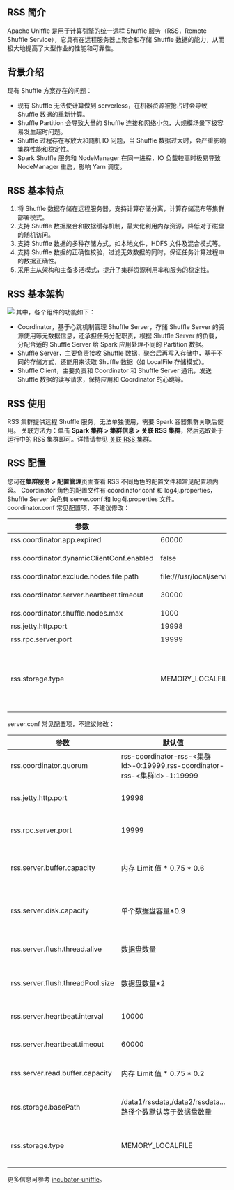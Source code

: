 ## RSS 简介
Apache Uniffle 是用于计算引擎的统一远程 Shuffle 服务（RSS，Remote Shuffle Service），它具有在远程服务器上聚合和存储 Shuffle 数据的能力，从而极大地提高了大型作业的性能和可靠性。
## 背景介绍
现有 Shuffle 方案存在的问题：
- 现有 Shuffle 无法使计算做到 serverless，在机器资源被抢占时会导致 Shuffle 数据的重新计算。
- Shuffle Partition 会导致大量的 Shuffle 连接和网络小包，大规模场景下极容易发生超时问题。
- Shuffle 过程存在写放大和随机 IO 问题，当 Shuffle 数据过大时，会严重影响集群性能和稳定性。
- Spark Shuffle 服务和 NodeManager 在同一进程，IO 负载较高时极易导致 NodeManager 重启，影响 Yarn 调度。

## RSS 基本特点
1. 将 Shuffle 数据存储在远程服务器，支持计算存储分离，计算存储混布等集群部署模式。
2. 支持 Shuffle 数据聚合和数据缓存机制，最大化利用内存资源，降低对于磁盘的随机访问。
3. 支持 Shuffle 数据的多种存储方式，如本地文件，HDFS 文件及混合模式等。
4. 支持 Shuffle 数据的正确性校验，过滤无效数据的同时，保证任务计算过程中的数据正确性。
5. 采用主从架构和主备多活模式，提升了集群资源利用率和服务的稳定性。

## RSS 基本架构
![](https://qcloudimg.tencent-cloud.cn/raw/d96ed876585eb8f375108ccce1f07e58.png)
其中，各个组件的功能如下：
- Coordinator，基于心跳机制管理 Shuffle Server，存储 Shuffle Server 的资源使用等元数据信息，还承担任务分配职责，根据 Shuffle Server 的负载，分配合适的 Shuffle Server 给 Spark 应用处理不同的 Partition 数据。
- Shuffle Server，主要负责接收 Shuffle 数据，聚合后再写入存储中，基于不同的存储方式，还能用来读取 Shuffle 数据（如 LocalFile 存储模式）。
- Shuffle Client，主要负责和 Coordinator 和 Shuffle Server 通讯，发送 Shuffle 数据的读写请求，保持应用和 Coordinator 的心跳等。

## RSS 使用
RSS 集群提供远程 Shuffle 服务，无法单独使用，需要 Spark 容器集群关联后使用。
关联方法为：单击 **Spark 集群 > 集群信息 > 关联 RSS 集群**，然后选取处于运行中的 RSS 集群即可。详情请参见 [关联 RSS 集群](https://cloud.tencent.com/document/product/589/82650)。

## RSS 配置
您可在**集群服务 > 配置管理**页面查看 RSS 不同角色的配置文件和常见配置项内容。
Coordinator 角色的配置文件有 coordinator.conf 和 log4j.properties，Shuffle Server 角色有 server.conf 和 log4j.properties 文件。
coordinator.conf 常见配置项，不建议修改：

| 参数 | 默认值 | 描述 |
|---------|---------|---------|
| rss.coordinator.app.expired	| 60000	| Application 过期时间（ms）| 
| rss.coordinator.dynamicClientConf.enabled	| false	| 是否开启动态客户端配置，由 spark 客户端获取| 
| rss.coordinator.exclude.nodes.file.path	| file:///usr/local/service/rss/conf/exclude_nodes	| 排除节点的配置文件路径| 
| rss.coordinator.server.heartbeat.timeout	| 30000| 	如果无法从 shuffle 服务器获取心跳，则超时| 
| rss.coordinator.shuffle.nodes.max	| 1000| 	分配时最大 Shuffle Server 数| 
| rss.jetty.http.port	| 19998	| Coordinator 的 HTTP 端口| 
| rss.rpc.server.port	| 19999	| Coordinator 的 RPC 端口| 
| rss.storage.type	| MEMORY_LOCALFILE	| RSS 存储类型，有 MEMORY_ONLY、MEMORY_LOCALFILE 和 MEMORY_LOCALFILE_HDFS。由于无可用的 Hadoop 集群，当前默认 MEMORY_LOCALFILE| 

server.conf 常见配置项，不建议修改：

| 参数 | 默认值 | 描述 |
|---------|---------|---------|
| rss.coordinator.quorum	| rss-coordinator-rss-<集群Id>-0:19999,rss-coordinator-rss-<集群Id>-1:19999	| Coordinator 地址信息| 
| rss.jetty.http.port	| 19998	| Shuffle Server 的 HTTP 端口| 
| rss.rpc.server.port| 	19999	| Shuffle Server 的 RPC 端口| 
| rss.server.buffer.capacity	| 内存 Limit 值 * 0.75 * 0.6	| Shuffle Server 缓冲区管理器的最大内存| 
| rss.server.disk.capacity	| 单个数据盘容量*0.9| 	Shuffle Server 可以使用的磁盘容量| 
| rss.server.flush.thread.alive	| 数据盘数量| 	将数据刷新到文件的线程数| 
| rss.server.flush.threadPool.size	| 数据盘数量*2	| 将数据刷新到文件的线程池大小| 
| rss.server.heartbeat.interval	| 10000	| 到 Coordinator 的心跳间隔| 
| rss.server.heartbeat.timeout	| 60000	| 心跳超时时间| 
| rss.server.read.buffer.capacity	| 内存 Limit 值 * 0.75 * 0.2	| 读取数据的最大缓冲区大小| 
| rss.storage.basePath	| /data1/rssdata,/data2/rssdata... 路径个数默认等于数据盘数量| 	Shuffle 数据写入数据盘的路径| 
| rss.storage.type	| MEMORY_LOCALFILE	| RSS存储类型，需与 Coordinator 保持一致| 

更多信息可参考 [incubator-uniffle](https://github.com/apache/incubator-uniffle)。
